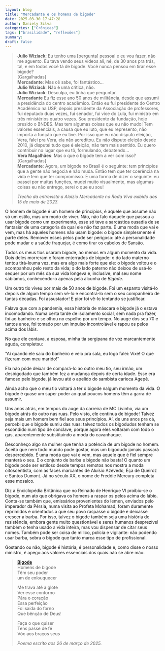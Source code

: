 ```yaml
---
layout: blog
title: "Mercadante e os homens de bigode"
date: 2025-03-30 17:47:28
author: Daniely Silva
categories: ["Crônicas"]
tags: ["brasilidade", "reflexões"]
summary:
draft: false
---
```

> **Julio Wiziack**: Eu tenho uma [pergunta] pessoal e eu vou fazer, não me aguento. Eu tava vendo seus vídeos ali, né, de 30 anos pra trás, tal, e em todos você tá de bigode. Você nunca pensou em tirar esse bigode?\
> [Gargalhadas]\
> **Mercadante**: Mas cê sabe, foi fantástico...\
> **Julio Wiziack**: Não é uma crítica, não.\
> **Julio Wiziack**: Desculpa, eu tinha que perguntar.\
> **Mercadante** Eu fiz esse ano 50 anos de militância, desde que assumi a   presidência do centro acadêmico. Então eu fui presidente do Centro Acadêmico na USP, depois presidente da Associação de professores, fui deputado duas vezes, fui senador, fui vice do Lula, fui ministro em três ministérios quatro vezes. Sou presidente da fundação, hoje presido o BNDES. Mas tem algumas coisas que eu não mudo! Tem valores essenciais, a causa que eu luto, que eu represento, não importa a função que eu tive. Por isso que eu não disputo eleição, Vera, falei pra Vera, ela não acreditou. Eu não disputo eleição desde 2010, já disputei tudo que é eleição, não tem mais sentido. Eu quero contribuir no lugar que eu tô, formulando, debatendo...\
> **Vera Magalhães**: Mas o que o bigode tem a ver com isso?\
> [Gargalhadas]\
> **Mercadante**: Agora, um bigode no Brasil é o seguinte: tem princípios que a gente não negocia e não muda. Então tem que ter coerência na vida e tem que ter compromisso. É uma forma de dizer o seguinte: eu passei por muitas funções, mudei muito visualmente, mas algumas coisas eu não entrego, serei o que eu sou!
>
> *Trecho da entrevista a Aloizio Mercadente no Roda Viva exibido aos 15 de maio de 2023.*

O homem de bigode é um homem de princípios, é aquele que assume não só um estilo, mas um modo de viver. Não, não falo daquele que passou a usar bigode como um experimento, esse só teve a sarcástica ousadia de se fantasiar de uma categoria da qual ele não faz parte. É uma moda que vai e vem, mas há aqueles homens não usam bigode: o bigode simplesmente é parte deles. Remover esses pelos pode ser perigoso: até a personalidade pode mudar e a saúde fraquejar, é como tirar os cabelos de Sansão.

Todos os meus tios usaram bigode, ao menos em algum momento da vida. Dois deles morreram e foram enterrados de bigode: o do lado materno tentou tirá-louma vez, mas era algo mais forte que ele: o bigode voltou e o acompanhou pelo resto da vida; o do lado paterno não deixou de usá-lo sequer por um mês da sua vida longeva e, inclusive, mal seu nome sabíamos, conhecendo-o apenas pela alcunha de *Bigode*.

Um outro tio viveu por mais de 50 anos de bigode. Foi um espanto visitá-lo depois de algum tempo sem vê-lo e encontrá-lo sem o seu companheiro de tantas décadas. Foi assustador! E pior foi vê-lo tentando se justificar.

Falava que com a pandemia, essa história de máscara e bigode já o estava incomodando. Numa certa tarde de isolamento social, sem nada pra fazer, foi ao banheiro e se olhou no espelho por um tempo. No auge dos seu 70 e tantos anos, foi tomado por um impulso incontrolável e rapou os pelos acima dos lábis.

No que ele contava, a esposa, minha tia sergipana de voz marcantemente aguda, completou:

"Aí quando ele saiu do banheiro e veio pra sala, eu logo falei: Vixe! O que fizeram com meu marido!"

Ela não pôde deixar de compará-lo ao outro meu tio, seu irmão, um desbigodado que também fez a mudança depois de certa idade. Esse era famoso pelo bigode, já levou até o apelido do sambista carioca Agepê.

Ainda acho que o meu tio voltará a ter o bigode nalgum momento da vida. O bigode é quase um super poder ao qual poucos homens têm a garra de assumir.

Uns anos atrás, em tempos do auge da carreira de MC Livinho, via um bigode atrás do outro nas ruas. Pelo visto, ele continua de bigode! Talvez seja mais um homem bem fiel aos seus princípios. Aí, de uns anos pra cá, percebi que o bigode sumiu das ruas: talvez todos os bigodudos tenham se escondido num tipo de conclave, porque agora eles voltaram com todo o gás, aparentemente substituindo a moda do cavanhaque.

Desconheço algo na mulher que tenha a potência de um bigode no homem. Aceito que nem todo mundo pode gostar, mas um bigodudo jamais passará despercebido. É uma moda que vai e vem, mas aquele que é fiel sempre manterá o seu. E o conjunto de barba e bigode não basta! O quanto um bigode pode ser estiloso desde tempos remotos nos mostra a moda oitoscentista, com as faces marcantes de Aluísio Azevedo, Eça de Queiroz e Santos Dumont. Já no século XX, o nome de Freddie Mercury completa esse mosaico.

Diz a Enciclopédia Britânica que no Reinado de Henrique VI proibiu-se o bigode, num ato que obrigava os homens a raspar os pelos acima do lábio. Conta-se também que, emissários provenientes do Iemen, enviados pelo imperador da Pérsia, numa visita ao Profeta Mohamad, foram duramente reprimidos e orientados a que seu povo raspasse o bigode e deixasse crescer a barba. Por isso, talvez o bigode também seja uma história de resistência, embora gente muito questionável e seres humanos desprezível também o tenha usado a vida inteira, mas vou dispensar de citar seus nomes. Também pode ser coisa de milico, polícia e vigilante: não podendo usar barba, sobra o bigode que tanto marca esse tipo de profissional.

Gostando ou não, bigode é história, é personalidade e, como disse o nosso ministro, é apego aos valores essenciais dos quais não se abre mão.

> [**Bigode**](/blog/poesia/2025-03-20-poesia-bigode/)\
> Homens de bigode\
> Têm seu poder\
> um de enlouquecer
>
> Me trava até a glote\
> Ver esse contorno\
> Pára o coração\
> Essa perfeição\
> Foi saída do forno\
> Que bênção de Deus!
>
> Faça o que quiser\
> Tens passe de fé\
> Vôo aos braços seus
>
> *Poema escrito aos 26 de março de 2025.*
